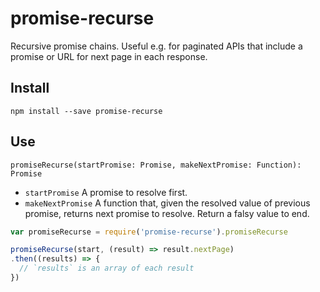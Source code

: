 # promise-recurse

Recursive promise chains. Useful e.g. for paginated APIs that include a promise or URL for next page in each response.

## Install

```
npm install --save promise-recurse
```

## Use

`promiseRecurse(startPromise: Promise, makeNextPromise: Function): Promise`
* `startPromise` A promise to resolve first.
* `makeNextPromise` A function that, given the resolved value of previous promise, returns next promise to resolve. Return a falsy value to end.

```js
var promiseRecurse = require('promise-recurse').promiseRecurse

promiseRecurse(start, (result) => result.nextPage)
.then((results) => {
  // `results` is an array of each result
})
```
